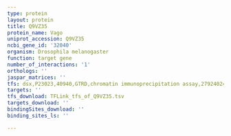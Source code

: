 ```yaml
---
type: protein
layout: protein
title: Q9VZ35
protein_name: Vago
uniprot_accession: Q9VZ35
ncbi_gene_id: '32040'
organism: Drosophila melanogaster
function: target gene
number_of_interactions: '1'
orthologs: ''
jaspar_matrices: ''
tfs: dsx,P23023,40940,GTRD,chromatin immunoprecipitation assay,27924024%5Buid%5D,No
targets: ''
tfs_download: TFLink_tfs_of_Q9VZ35.tsv
targets_download: ''
bindingSites_download: ''
binding_sites_ls: ''

---
```

